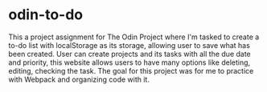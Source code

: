 # odin-to-do
This a project assignment for The Odin Project where I'm tasked to create a to-do list with localStorage as its storage, allowing user to save what has been created. User can create projects and its tasks with all the due date and priority, this website allows users to have many options like deleting, editing, checking the task. The goal for this project was for me to practice with Webpack and organizing code with it. 